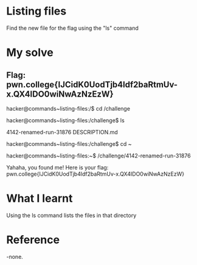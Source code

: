 # Listing files

Find the new file for the flag using the "ls" command

# My solve 

## Flag: pwn.college{IJCidK0UodTjb4ldf2baRtmUv-x.QX4IDO0wiNwAzNzEzW}
hacker@commands~listing-files:/$ cd /challenge

hacker@commands~listing-files:/challenge$ ls

4142-renamed-run-31876  DESCRIPTION.md

hacker@commands~listing-files:/challenge$ cd ~

hacker@commands~listing-files:~$ /challenge/4142-renamed-run-31876

Yahaha, you found me! Here is your flag:
pwn.college{IJCidK0UodTjb4ldf2baRtmUv-x.QX4IDO0wiNwAzNzEzW}

# What I learnt 

Using the ls command lists the files in that directory

# Reference 

-none.
